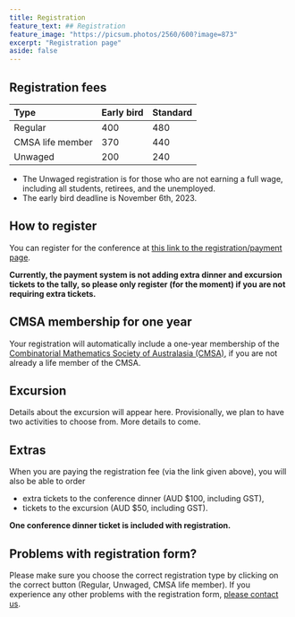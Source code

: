 ```yaml
---
title: Registration
feature_text: ## Registration
feature_image: "https://picsum.photos/2560/600?image=873"
excerpt: "Registration page"
aside: false
---
```



## Registration fees

| Type | Early bird | Standard |
| :--- | :--- | :--- |
| Regular |  400 | 480 |
| CMSA life member | 370 | 440 |
| Unwaged | 200 | 240 | 

- The Unwaged registration is for those who are not earning a full wage, including all students, retirees, and the unemployed.
- The early bird deadline is November 6th, 2023.

## How to register

You can register for the conference at [this link to the registration/payment page](https://payments.uwa.edu.au/45AACRegistration).

**Currently, the payment system is not adding extra dinner and excursion tickets to the tally, so please only register (for the moment) if you are not requiring extra tickets.**

## CMSA membership for one year

Your registration will automatically include a one-year membership of the [Combinatorial Mathematics Society of Australasia (CMSA)](http://combinatorics-australasia.org/), if you are not already a life member of the CMSA.

## Excursion

Details about the excursion will appear here. Provisionally, we plan to have two activities to choose from. More details to come.

## Extras

When you are paying the registration fee (via the link given above), you will also be able to order

- extra tickets to the conference dinner (AUD $100, including GST),
- tickets to the excursion (AUD $50, including GST).

**One conference dinner ticket is included with registration.**

## Problems with registration form?

Please make sure you choose the correct registration type by clicking on the correct button (Regular, Unwaged, CMSA life member). If you experience any other problems with the registration form, [please contact us](mailto:45accuwa@gmail.com).

